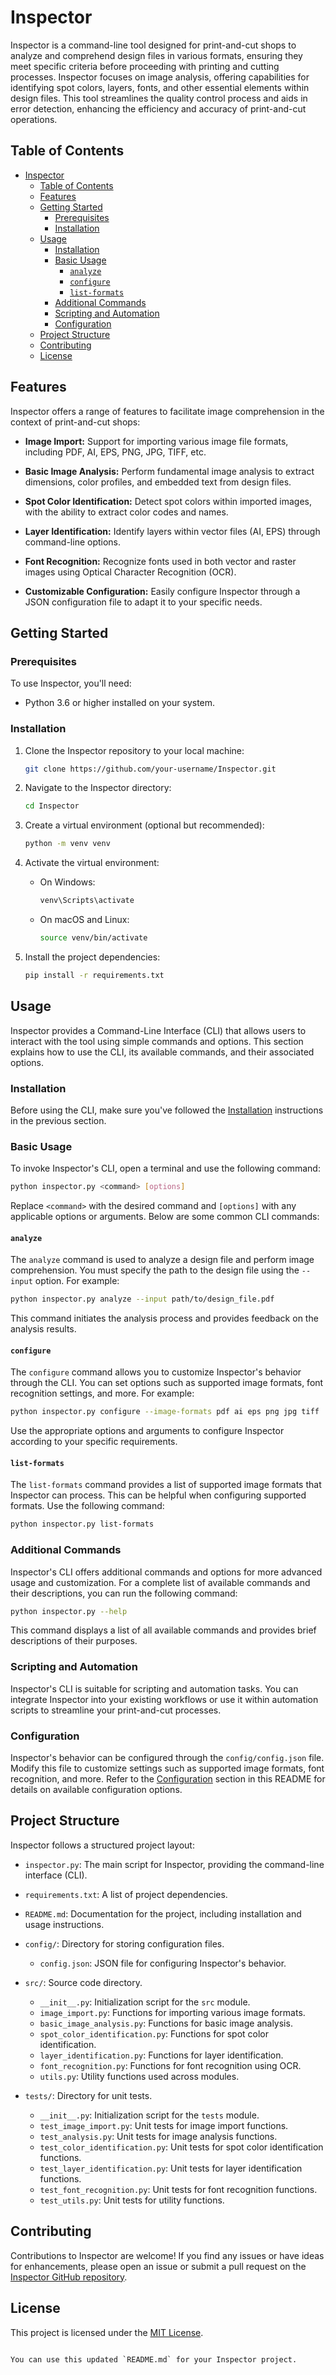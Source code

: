 # Inspector

Inspector is a command-line tool designed for print-and-cut shops to analyze and comprehend design files in various formats, ensuring they meet specific criteria before proceeding with printing and cutting processes. Inspector focuses on image analysis, offering capabilities for identifying spot colors, layers, fonts, and other essential elements within design files. This tool streamlines the quality control process and aids in error detection, enhancing the efficiency and accuracy of print-and-cut operations.

## Table of Contents

- [Inspector](#inspector)
  - [Table of Contents](#table-of-contents)
  - [Features](#features)
  - [Getting Started](#getting-started)
    - [Prerequisites](#prerequisites)
    - [Installation](#installation)
  - [Usage](#usage)
    - [Installation](#installation-1)
    - [Basic Usage](#basic-usage)
      - [`analyze`](#analyze)
      - [`configure`](#configure)
      - [`list-formats`](#list-formats)
    - [Additional Commands](#additional-commands)
    - [Scripting and Automation](#scripting-and-automation)
    - [Configuration](#configuration)
  - [Project Structure](#project-structure)
  - [Contributing](#contributing)
  - [License](#license)

## Features

Inspector offers a range of features to facilitate image comprehension in the context of print-and-cut shops:

- **Image Import:** Support for importing various image file formats, including PDF, AI, EPS, PNG, JPG, TIFF, etc.

- **Basic Image Analysis:** Perform fundamental image analysis to extract dimensions, color profiles, and embedded text from design files.

- **Spot Color Identification:** Detect spot colors within imported images, with the ability to extract color codes and names.

- **Layer Identification:** Identify layers within vector files (AI, EPS) through command-line options.

- **Font Recognition:** Recognize fonts used in both vector and raster images using Optical Character Recognition (OCR).

- **Customizable Configuration:** Easily configure Inspector through a JSON configuration file to adapt it to your specific needs.

## Getting Started

### Prerequisites

To use Inspector, you'll need:

- Python 3.6 or higher installed on your system.

### Installation

1. Clone the Inspector repository to your local machine:

   ```bash
   git clone https://github.com/your-username/Inspector.git
   ```

2. Navigate to the Inspector directory:

   ```bash
   cd Inspector
   ```

3. Create a virtual environment (optional but recommended):

   ```bash
   python -m venv venv
   ```

4. Activate the virtual environment:

   - On Windows:

     ```bash
     venv\Scripts\activate
     ```

   - On macOS and Linux:

     ```bash
     source venv/bin/activate
     ```

5. Install the project dependencies:

   ```bash
   pip install -r requirements.txt
   ```

## Usage

Inspector provides a Command-Line Interface (CLI) that allows users to interact with the tool using simple commands and options. This section explains how to use the CLI, its available commands, and their associated options.

### Installation

Before using the CLI, make sure you've followed the [Installation](#installation) instructions in the previous section.

### Basic Usage

To invoke Inspector's CLI, open a terminal and use the following command:

```bash
python inspector.py <command> [options]
```

Replace `<command>` with the desired command and `[options]` with any applicable options or arguments. Below are some common CLI commands:

#### `analyze`

The `analyze` command is used to analyze a design file and perform image comprehension. You must specify the path to the design file using the `--input` option. For example:

```bash
python inspector.py analyze --input path/to/design_file.pdf
```

This command initiates the analysis process and provides feedback on the analysis results.

#### `configure`

The `configure` command allows you to customize Inspector's behavior through the CLI. You can set options such as supported image formats, font recognition settings, and more. For example:

```bash
python inspector.py configure --image-formats pdf ai eps png jpg tiff
```

Use the appropriate options and arguments to configure Inspector according to your specific requirements.

#### `list-formats`

The `list-formats` command provides a list of supported image formats that Inspector can process. This can be helpful when configuring supported formats. Use the following command:

```bash
python inspector.py list-formats
```

### Additional Commands

Inspector's CLI offers additional commands and options for more advanced usage and customization. For a complete list of available commands and their descriptions, you can run the following command:

```bash
python inspector.py --help
```

This command displays a list of all available commands and provides brief descriptions of their purposes.

### Scripting and Automation

Inspector's CLI is suitable for scripting and automation tasks. You can integrate Inspector into your existing workflows or use it within automation scripts to streamline your print-and-cut processes.

### Configuration

Inspector's behavior can be configured through the `config/config.json` file. Modify this file to customize settings such as supported image formats, font recognition, and more. Refer to the [Configuration](#configuration) section in this README for details on available configuration options.

## Project Structure

Inspector follows a structured project layout:

- `inspector.py`: The main script for Inspector, providing the command-line interface (CLI).

- `requirements.txt`: A list of project dependencies.

- `README.md`: Documentation for the project, including installation and usage instructions.

- `config/`: Directory for storing configuration files.
  - `config.json`: JSON file for configuring Inspector's behavior.

- `src/`: Source code directory.
  - `__init__.py`: Initialization script for the `src` module.
  - `image_import.py`: Functions for importing various image formats.
  - `basic_image_analysis.py`: Functions for basic image analysis.
  - `spot_color_identification.py`: Functions for spot color identification.
  - `layer_identification.py`: Functions for layer identification.
  - `font_recognition.py`: Functions for font recognition using OCR.
  - `utils.py`: Utility functions used across modules.

- `tests/`: Directory for unit tests.
  - `__init__.py`: Initialization script for the `tests` module.
  - `test_image_import.py`: Unit tests for image import functions.
  - `test_analysis.py`: Unit tests for image analysis functions.
  - `test_color_identification.py`: Unit tests for spot color identification functions.
  - `test_layer_identification.py`: Unit tests for layer identification functions.
  - `test_font_recognition.py`: Unit tests for font recognition functions.
  - `test_utils.py`: Unit tests for utility functions.

## Contributing

Contributions to Inspector are welcome! If you find any issues or have ideas for enhancements, please open an issue or submit a pull request on the [Inspector GitHub repository](https://github.com/your-username/Inspector).

## License

This project is licensed under the [MIT License](LICENSE).
```

You can use this updated `README.md` for your Inspector project.